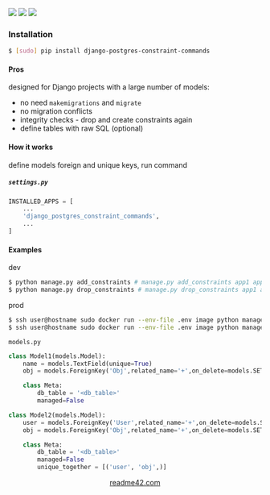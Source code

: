 <!--
https://readme42.com
-->


[![](https://img.shields.io/pypi/v/django-postgres-constraint-commands.svg?maxAge=3600)](https://pypi.org/project/django-postgres-constraint-commands/)
[![](https://img.shields.io/badge/License-Unlicense-blue.svg?longCache=True)](https://unlicense.org/)
[![](https://github.com/andrewp-as-is/django-postgres-constraint-commands.py/workflows/tests42/badge.svg)](https://github.com/andrewp-as-is/django-postgres-constraint-commands.py/actions)

### Installation
```bash
$ [sudo] pip install django-postgres-constraint-commands
```

#### Pros
designed for Django projects with a large number of models:

+   no need `makemigrations` and `migrate`
+   no migration conflicts
+   integrity checks - drop and create constraints again
+   define tables with raw SQL (optional)

#### How it works
define models foreign and unique keys, run command

##### `settings.py`
```python
INSTALLED_APPS = [
    ...
    'django_postgres_constraint_commands',
    ...
]
```

#### Examples
dev
```bash
$ python manage.py add_constraints # manage.py add_constraints app1 app2 ...
$ python manage.py drop_constraints # manage.py drop_constraints app1 app2 ...
```

prod
```bash
$ ssh user@hostname sudo docker run --env-file .env image python manage.py add_constraints
$ ssh user@hostname sudo docker run --env-file .env image python manage.py drop_constraints
```

`models.py`

```python
class Model1(models.Model):
    name = models.TextField(unique=True)
    obj = models.ForeignKey('Obj',related_name='+',on_delete=models.SET_NULL)

    class Meta:
        db_table = '<db_table>'
        managed=False

class Model2(models.Model):
    user = models.ForeignKey('User',related_name='+',on_delete=models.SET_NULL)
    obj = models.ForeignKey('Obj',related_name='+',on_delete=models.SET_NULL)

    class Meta:
        db_table = '<db_table>'
        managed=False
        unique_together = [('user', 'obj',)]
```

<p align="center">
    <a href="https://readme42.com/">readme42.com</a>
</p>